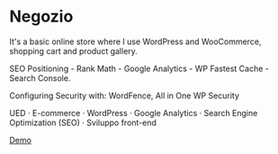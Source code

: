 # Negozio

It's a basic online store where I use WordPress and WooCommerce, shopping cart and product gallery.

SEO Positioning - Rank Math - Google Analytics - WP Fastest Cache - Search Console.

Configuring Security with: WordFence, All in One WP Security

UED · E-commerce · WordPress · Google Analytics · Search Engine Optimization (SEO) · Sviluppo front-end

[Demo](https://fulviamauriello.netsons.org/)
